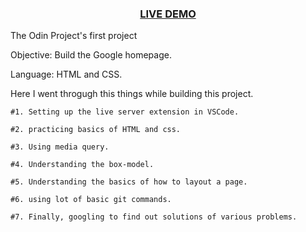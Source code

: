 <div align="center">
  <h3>
  <!--add firebase hosting link here-->
    <a href="https://biriderpro.web.app/](https://coder71-bd.github.io/google-homepage">
      LIVE DEMO
    </a>
  </h3>
</div>

The Odin Project's first project

Objective: Build the Google homepage.

Language: HTML and CSS.

Here  I went throgugh  this things while building this project.

    #1. Setting up the live server extension in VSCode.

    #2. practicing basics of HTML and css.

    #3. Using media query.

    #4. Understanding the box-model.

    #5. Understanding the basics of how to layout a page.

    #6. using lot of basic git commands.

    #7. Finally, googling to find out solutions of various problems.



